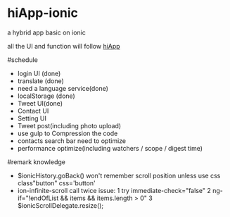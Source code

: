 # hiApp-ionic
a hybrid app basic on ionic

all the UI and function will follow [hiApp](http://hi.dearb.me/)

#schedule

- login UI (done)
- translate (done)
- need a language service(done)
- localStorage (done)
- Tweet UI(done)
- Contact UI
- Setting UI
- Tweet post(including photo upload)
- use gulp to Compression the code
- contacts search bar need to optimize
- performance optimize(including watchers / scope / digest time)


#remark knowledge
- $ionicHistory.goBack() won't remember scroll position unless use css class"button" css='button'
- ion-infinite-scroll call twice issue: 1 try immediate-check="false" 2 ng-if="!endOfList && items && items.length > 0" 
  3 $ionicScrollDelegate.resize();
